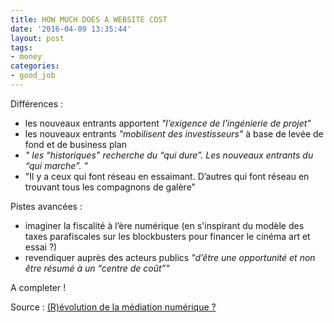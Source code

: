 ```yaml
---
title: HOW MUCH DOES A WEBSITE COST
date: '2016-04-09 13:35:44'
layout: post
tags:
- money
categories:
- good_job
---
```


Différences :
- les nouveaux entrants apportent *"l’exigence de l’ingénierie de projet"*
- les nouveaux entrants *"mobilisent des investisseurs"* à base de levée de fond et de business plan
- *" les “historiques” recherche du “qui dure”. Les nouveaux entrants du “qui marche”. "*
- "Il y a ceux qui font réseau en essaimant. D’autres qui font réseau en trouvant tous les compagnons de galère"

Pistes avancées :
-  imaginer la fiscalité à l’ère numérique (en s'inspirant du modèle des taxes parafiscales sur les blockbusters pour financer le cinéma art et essai ?)
-  revendiquer auprès des acteurs publics *"d’être une opportunité et non être résumé à un “centre de coût”"*

A completer !

Source : [(R)évolution de la médiation numérique ?][beta.gouv.fr]


[beta.gouv.fr]: http://www.medias-cite.coop/revolution-de-mediation-numerique//



